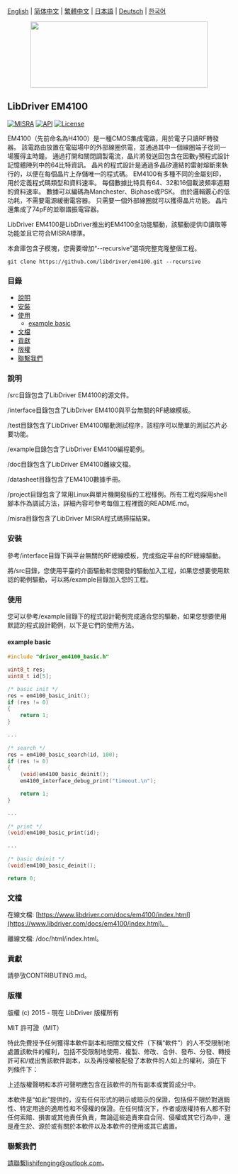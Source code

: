 [English](/README.md) | [ 简体中文](/README_zh-Hans.md) | [繁體中文](/README_zh-Hant.md) | [日本語](/README_ja.md) | [Deutsch](/README_de.md) | [한국어](/README_ko.md)

<div align=center>
<img src="/doc/image/logo.svg" width="400" height="150"/>
</div>

## LibDriver EM4100

[![MISRA](https://img.shields.io/badge/misra-compliant-brightgreen.svg)](/misra/README.md) [![API](https://img.shields.io/badge/api-reference-blue.svg)](https://www.libdriver.com/docs/em4100/index.html) [![License](https://img.shields.io/badge/license-MIT-brightgreen.svg)](/LICENSE)

EM4100（先前命名為H4100）是一種CMOS集成電路，用於電子只讀RF轉發器。 該電路由放置在電磁場中的外部線圈供電，並通過其中一個線圈端子從同一場獲得主時鐘。 通過打開和關閉調製電流，晶片將發送回包含在因數y預程式設計記憶體陣列中的64比特資訊。 晶片的程式設計是通過多晶矽連結的雷射熔斷來執行的，以便在每個晶片上存儲唯一的程式碼。 EM4100有多種不同的金屬刻印，用於定義程式碼類型和資料速率。 每個數據比特具有64、32和16個載波頻率週期的資料速率。 數據可以編碼為Manchester、Biphase或PSK。 由於邏輯覈心的低功耗，不需要電源緩衝電容器。 只需要一個外部線圈就可以獲得晶片功能。 晶片還集成了74pF的並聯諧振電容器。

LibDriver EM4100是LibDriver推出的EM4100全功能驅動，該驅動提供ID讀取等功能並且它符合MISRA標準。

本倉庫包含子模塊，您需要增加“--recursive”選項完整克隆整個工程。

```shell
git clone https://github.com/libdriver/em4100.git --recursive
```

### 目錄

  - [說明](#說明)
  - [安裝](#安裝)
  - [使用](#使用)
    - [example basic](#example-basic)
  - [文檔](#文檔)
  - [貢獻](#貢獻)
  - [版權](#版權)
  - [聯繫我們](#聯繫我們)

### 說明

/src目錄包含了LibDriver EM4100的源文件。

/interface目錄包含了LibDriver EM4100與平台無關的RF總線模板。

/test目錄包含了LibDriver EM4100驅動測試程序，該程序可以簡單的測試芯片必要功能。

/example目錄包含了LibDriver EM4100編程範例。

/doc目錄包含了LibDriver EM4100離線文檔。

/datasheet目錄包含了EM4100數據手冊。

/project目錄包含了常用Linux與單片機開發板的工程樣例。所有工程均採用shell腳本作為調試方法，詳細內容可參考每個工程裡面的README.md。

/misra目錄包含了LibDriver MISRA程式碼掃描結果。

### 安裝

參考/interface目錄下與平台無關的RF總線模板，完成指定平台的RF總線驅動。

將/src目錄，您使用平臺的介面驅動和您開發的驅動加入工程，如果您想要使用默認的範例驅動，可以將/example目錄加入您的工程。

### 使用

您可以參考/example目錄下的程式設計範例完成適合您的驅動，如果您想要使用默認的程式設計範例，以下是它們的使用方法。

#### example basic

```C
#include "driver_em4100_basic.h"

uint8_t res;
uint8_t id[5];

/* basic init */
res = em4100_basic_init();
if (res != 0)
{
    return 1;
}

...
    
/* search */
res = em4100_basic_search(id, 100);
if (res != 0)
{
    (void)em4100_basic_deinit();
    em4100_interface_debug_print("timeout.\n");

    return 1;
}

...
    
/* print */
(void)em4100_basic_print(id);

...
    
/* basic deinit */
(void)em4100_basic_deinit();

return 0;
```

### 文檔

在線文檔: [https://www.libdriver.com/docs/em4100/index.html](https://www.libdriver.com/docs/em4100/index.html)。

離線文檔: /doc/html/index.html。

### 貢獻

請參攷CONTRIBUTING.md。

### 版權

版權 (c) 2015 - 現在 LibDriver 版權所有

MIT 許可證（MIT）

特此免費授予任何獲得本軟件副本和相關文檔文件（下稱“軟件”）的人不受限制地處置該軟件的權利，包括不受限制地使用、複製、修改、合併、發布、分發、轉授許可和/或出售該軟件副本，以及再授權被配發了本軟件的人如上的權利，須在下列條件下：

上述版權聲明和本許可聲明應包含在該軟件的所有副本或實質成分中。

本軟件是“如此”提供的，沒有任何形式的明示或暗示的保證，包括但不限於對適銷性、特定用途的適用性和不侵權的保證。在任何情況下，作者或版權持有人都不對任何索賠、損害或其他責任負責，無論這些追責來自合同、侵權或其它行為中，還是產生於、源於或有關於本軟件以及本軟件的使用或其它處置。

### 聯繫我們

請聯繫lishifenging@outlook.com。
